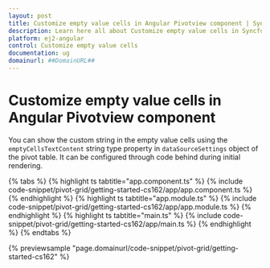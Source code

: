 ```yaml
---
layout: post
title: Customize empty value cells in Angular Pivotview component | Syncfusion
description: Learn here all about Customize empty value cells in Syncfusion Angular Pivotview component of Syncfusion Essential JS 2 and more.
platform: ej2-angular
control: Customize empty value cells 
documentation: ug
domainurl: ##DomainURL##
---
```


# Customize empty value cells in Angular Pivotview component

You can show the custom string in the empty value cells using the `emptyCellsTextContent` string type property in `dataSourceSettings` object of the pivot table. It can be configured through code behind during initial rendering.

{% tabs %}
{% highlight ts tabtitle="app.component.ts" %}
{% include code-snippet/pivot-grid/getting-started-cs162/app/app.component.ts %}
{% endhighlight %}
{% highlight ts tabtitle="app.module.ts" %}
{% include code-snippet/pivot-grid/getting-started-cs162/app/app.module.ts %}
{% endhighlight %}
{% highlight ts tabtitle="main.ts" %}
{% include code-snippet/pivot-grid/getting-started-cs162/app/main.ts %}
{% endhighlight %}
{% endtabs %}
  
{% previewsample "page.domainurl/code-snippet/pivot-grid/getting-started-cs162" %}
